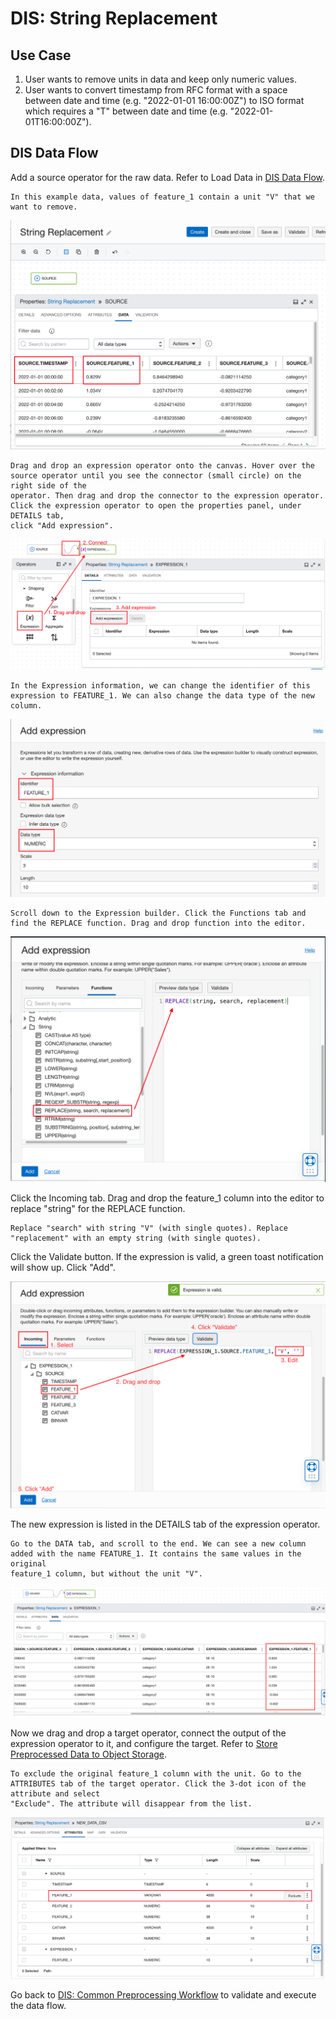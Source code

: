 # DIS: String Replacement

## Use Case


1. User wants to remove units in data and keep only numeric values.
2. User wants to convert timestamp from RFC format with a space between date and time (e.g. "2022-01-01 16:00:00Z") to ISO format which requires a "T" between date and time (e.g. "2022-01-01T16:00:00Z").

## DIS Data Flow


Add a source operator for the raw data. Refer to Load Data in [DIS Data Flow](./dataIO.md).

```
In this example data, values of feature_1 contain a unit "V" that we want to remove.
```
![image info](./utils/SR1.png)
```
Drag and drop an expression operator onto the canvas. Hover over the source operator until you see the connector (small circle) on the right side of the
operator. Then drag and drop the connector to the expression operator. Click the expression operator to open the properties panel, under DETAILS tab,
click "Add expression".
```
![image info](./utils/SR2.png)

```
In the Expression information, we can change the identifier of this expression to FEATURE_1. We can also change the data type of the new column.
```
![image info](./utils/SR3.png)
```
Scroll down to the Expression builder. Click the Functions tab and find the REPLACE function. Drag and drop function into the editor.
```
![image info](./utils/SR4.png)


Click the Incoming tab. Drag and drop the feature_1 column into the editor to replace "string" for the REPLACE function.

```
Replace "search" with string "V" (with single quotes). Replace "replacement" with an empty string (with single quotes).
```

Click the Validate button. If the expression is valid, a green toast notification will show up. Click "Add".

![image info](./utils/SR5.png)

The new expression is listed in the DETAILS tab of the expression operator.



```
Go to the DATA tab, and scroll to the end. We can see a new column added with the name FEATURE_1. It contains the same values in the original
feature_1 column, but without the unit "V".
```
![image info](./utils/SR6.png)

Now we drag and drop a target operator, connect the output of the expression operator to it, and configure the target. Refer to [Store Preprocessed Data to Object Storage](./dataIO.md).

```
To exclude the original feature_1 column with the unit. Go to the ATTRIBUTES tab of the target operator. Click the 3-dot icon of the attribute and select
"Exclude". The attribute will disappear from the list.
```

![image info](./utils/SR7.png)

Go back to [DIS: Common Preprocessing Workflow](./Data_integration_basic_setup.md) to validate and execute the data flow.


